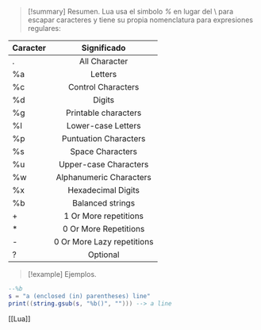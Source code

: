 >[!summary] Resumen.
>Lua usa el simbolo _%_ en lugar del \ para escapar caracteres y tiene su propia nomenclatura para expresiones regulares:

| Caracter |        Significado         |
| -------- | :------------------------: |
| .        |       All Character        |
| %a       |          Letters           |
| %c       |     Control Characters     |
| %d       |           Digits           |
| %g       |    Printable characters    |
| %l       |     Lower-case Letters     |
| %p       |   Puntuation Characters    |
| %s       |      Space Characters      |
| %u       |   Upper-case Characters    |
| %w       |  Alphanumeric Characters   |
| %x       |     Hexadecimal Digits     |
| %b       |      Balanced strings      |
| +        |   1 Or More repetitions    |
| *        |   0 Or More Repetitions    |
| -        | 0 Or More Lazy repetitions |
| ?        |          Optional          |
>[!example] Ejemplos.
```Lua
--%b
s = "a (enclosed (in) parentheses) line"
print((string.gsub(s, "%b()", ""))) --> a line
```

[[Lua]]